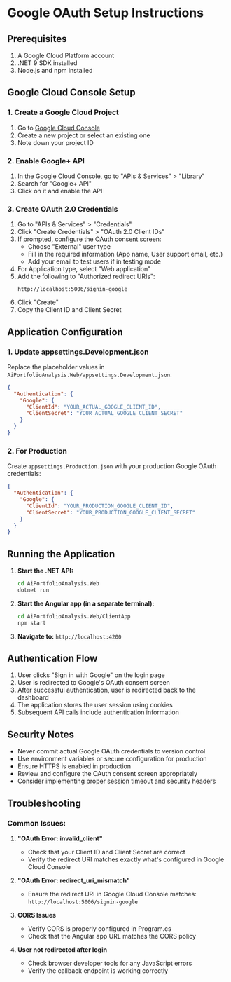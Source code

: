 # Google OAuth Setup Instructions

## Prerequisites

1. A Google Cloud Platform account
2. .NET 9 SDK installed
3. Node.js and npm installed

## Google Cloud Console Setup

### 1. Create a Google Cloud Project

1. Go to [Google Cloud Console](https://console.cloud.google.com/)
2. Create a new project or select an existing one
3. Note down your project ID

### 2. Enable Google+ API

1. In the Google Cloud Console, go to "APIs & Services" > "Library"
2. Search for "Google+ API" 
3. Click on it and enable the API

### 3. Create OAuth 2.0 Credentials

1. Go to "APIs & Services" > "Credentials"
2. Click "Create Credentials" > "OAuth 2.0 Client IDs"
3. If prompted, configure the OAuth consent screen:
   - Choose "External" user type
   - Fill in the required information (App name, User support email, etc.)
   - Add your email to test users if in testing mode
4. For Application type, select "Web application"
5. Add the following to "Authorized redirect URIs":
   ```
   http://localhost:5006/signin-google
   ```
6. Click "Create"
7. Copy the Client ID and Client Secret

## Application Configuration

### 1. Update appsettings.Development.json

Replace the placeholder values in `AiPortfolioAnalysis.Web/appsettings.Development.json`:

```json
{
  "Authentication": {
    "Google": {
      "ClientId": "YOUR_ACTUAL_GOOGLE_CLIENT_ID",
      "ClientSecret": "YOUR_ACTUAL_GOOGLE_CLIENT_SECRET"
    }
  }
}
```

### 2. For Production

Create `appsettings.Production.json` with your production Google OAuth credentials:

```json
{
  "Authentication": {
    "Google": {
      "ClientId": "YOUR_PRODUCTION_GOOGLE_CLIENT_ID",
      "ClientSecret": "YOUR_PRODUCTION_GOOGLE_CLIENT_SECRET"
    }
  }
}
```

## Running the Application

1. **Start the .NET API:**
   ```bash
   cd AiPortfolioAnalysis.Web
   dotnet run
   ```

2. **Start the Angular app (in a separate terminal):**
   ```bash
   cd AiPortfolioAnalysis.Web/ClientApp
   npm start
   ```

3. **Navigate to:** `http://localhost:4200`

## Authentication Flow

1. User clicks "Sign in with Google" on the login page
2. User is redirected to Google's OAuth consent screen
3. After successful authentication, user is redirected back to the dashboard
4. The application stores the user session using cookies
5. Subsequent API calls include authentication information

## Security Notes

- Never commit actual Google OAuth credentials to version control
- Use environment variables or secure configuration for production
- Ensure HTTPS is enabled in production
- Review and configure the OAuth consent screen appropriately
- Consider implementing proper session timeout and security headers

## Troubleshooting

### Common Issues:

1. **"OAuth Error: invalid_client"**
   - Check that your Client ID and Client Secret are correct
   - Verify the redirect URI matches exactly what's configured in Google Cloud Console

2. **"OAuth Error: redirect_uri_mismatch"**
   - Ensure the redirect URI in Google Cloud Console matches: `http://localhost:5006/signin-google`

3. **CORS Issues**
   - Verify CORS is properly configured in Program.cs
   - Check that the Angular app URL matches the CORS policy

4. **User not redirected after login**
   - Check browser developer tools for any JavaScript errors
   - Verify the callback endpoint is working correctly
